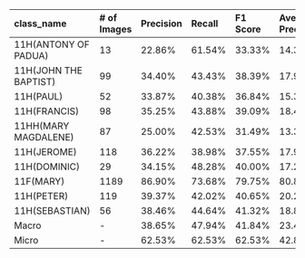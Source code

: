 | class_name            | # of Images   | Precision   | Recall   | F1 Score   | Average Precision   |
|:----------------------|:--------------|:------------|:---------|:-----------|:--------------------|
| 11H(ANTONY OF PADUA)  | 13            | 22.86%      | 61.54%   | 33.33%     | 14.33%              |
| 11H(JOHN THE BAPTIST) | 99            | 34.40%      | 43.43%   | 38.39%     | 17.95%              |
| 11H(PAUL)             | 52            | 33.87%      | 40.38%   | 36.84%     | 15.35%              |
| 11H(FRANCIS)          | 98            | 35.25%      | 43.88%   | 39.09%     | 18.42%              |
| 11HH(MARY MAGDALENE)  | 87            | 25.00%      | 42.53%   | 31.49%     | 13.32%              |
| 11H(JEROME)           | 118           | 36.22%      | 38.98%   | 37.55%     | 17.99%              |
| 11H(DOMINIC)          | 29            | 34.15%      | 48.28%   | 40.00%     | 17.29%              |
| 11F(MARY)             | 1189          | 86.90%      | 73.68%   | 79.75%     | 80.86%              |
| 11H(PETER)            | 119           | 39.37%      | 42.02%   | 40.65%     | 20.25%              |
| 11H(SEBASTIAN)        | 56            | 38.46%      | 44.64%   | 41.32%     | 18.84%              |
| Macro                 | -             | 38.65%      | 47.94%   | 41.84%     | 23.46%              |
| Micro                 | -             | 62.53%      | 62.53%   | 62.53%     | 42.84%              |